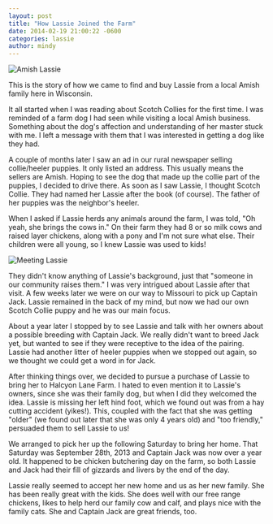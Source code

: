 ```yaml
---
layout: post
title: "How Lassie Joined the Farm"
date: 2014-02-19 21:00:22 -0600
categories: lassie
author: mindy
---
```


<div class="post-title-img">
   <img src="/images/lassie-circle.png" title="Amish Lassie" alt="Amish Lassie"/>
</div>

This is the story of how we came to find and buy Lassie from a local Amish family here in Wisconsin.

It all started when I was reading about Scotch Collies for the first time.
I was reminded of a farm dog I had seen while visiting a local Amish business. 
Something about the dog's affection and understanding of her master stuck with me. 
I left a message with them that I was interested in getting a dog like they had.

<!-- more -->

A couple of months later I saw an ad in our rural newspaper selling collie/heeler puppies. It only listed an address. This usually means the sellers are Amish.
Hoping to see the dog that made up the collie part of the puppies, I decided to drive there. 
As soon as I saw Lassie, I thought Scotch Collie. They had named her Lassie after the book (of course). 
The father of her puppies was the neighbor's heeler. 

When I asked if Lassie herds any animals around the farm, I was told, "Oh yeah, she brings the cows in." 
On their farm they had 8 or so milk cows and raised layer chickens, along with a pony and I'm not sure what else. 
Their children were all young, so I knew Lassie was used to kids!

![Meeting Lassie](/images/meeting-lassie.png "Meeting Lassie")

They didn't know anything of Lassie's background, just that "someone in our community raises them." I was very
intrigued about Lassie after that visit. 
A few weeks later we were on our way to Missouri to pick up Captain Jack. Lassie remained in the back of my mind,
but now we had our own Scotch Collie puppy and he was our main focus.

About a year later I stopped by to see Lassie and talk with her owners about a possible breeding with Captain Jack. 
We really didn't want to breed Jack yet, but wanted to see if they were receptive to the idea of the pairing. Lassie had another
litter of heeler puppies when we stopped out again, so we thought we could get a word in for Jack.

After thinking things over, we decided to pursue a purchase of Lassie to bring her to Halcyon Lane Farm. I hated to even mention it to 
Lassie's owners, since she was their family dog, but when I did they welcomed the idea. Lassie is missing her left hind foot,
which we found out was from a hay cutting accident (yikes!). This, coupled with the fact that she was getting "older"
(we found out later that she was only 4 years old) and "too friendly," persuaded them to sell Lassie to us! 

We arranged to pick her up the following Saturday to bring her home. That Saturday was September 28th, 2013 and Captain Jack was now over a year old.
It happened to be chicken butchering day on the farm, so both Lassie and Jack had their fill of gizzards and livers by the end of the day.

Lassie really seemed to accept her new home and us as her new family. She has been really great with the kids. She does well with our free range
chickens, likes to help herd our family cow and calf, and plays nice with the family cats. She and Captain Jack are great
friends, too.



